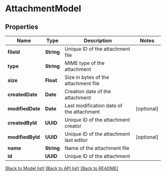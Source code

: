 # AttachmentModel

## Properties
Name | Type | Description | Notes
------------ | ------------- | ------------- | -------------
**fileId** | **String** | Unique ID of the attachment file | 
**type** | **String** | MIME type of the attachment | 
**size** | **Float** | Size in bytes of the attachment file | 
**createdDate** | **Date** | Creation date of the attachment | 
**modifiedDate** | **Date** | Last modification date of the attachment | [optional] 
**createdById** | **UUID** | Unique ID of the attachment creator | 
**modifiedById** | **UUID** | Unique ID of the attachment last editor | [optional] 
**name** | **String** | Name of the attachment file | 
**id** | **UUID** | Unique ID of the attachment | 

[[Back to Model list]](../README.md#documentation-for-models) [[Back to API list]](../README.md#documentation-for-api-endpoints) [[Back to README]](../README.md)


